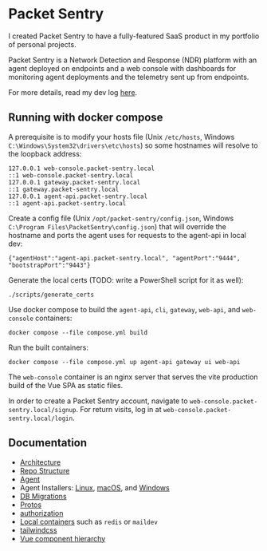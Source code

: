 # Packet Sentry

I created Packet Sentry to have a fully-featured SaaS product in my portfolio of personal projects.

Packet Sentry is a Network Detection and Response (NDR) platform with an agent deployed on endpoints and a web console with dashboards for monitoring agent deployments and the telemetry sent up from endpoints.

For more details, read my dev log [here](https://danielhoward-dev.netlify.app/).

## Running with docker compose

A prerequisite is to modify your hosts file (Unix `/etc/hosts`, Windows `C:\Windows\System32\drivers\etc\hosts`) so some hostnames will resolve to the loopback address:

```
127.0.0.1 web-console.packet-sentry.local
::1 web-console.packet-sentry.local
127.0.0.1 gateway.packet-sentry.local
::1 gateway.packet-sentry.local
127.0.0.1 agent-api.packet-sentry.local
::1 agent-api.packet-sentry.local
```

Create a config file (Unix `/opt/packet-sentry/config.json`, Windows `C:\Program Files\PacketSentry\config.json`) that will override the hostname and ports the agent uses for requests to the agent-api in local dev:

```
{"agentHost":"agent-api.packet-sentry.local", "agentPort":"9444", "bootstrapPort":"9443"}
```

Generate the local certs (TODO: write a PowerShell script for it as well):

```
./scripts/generate_certs
```

Use docker compose to build the `agent-api`, `cli`, `gateway`, `web-api`, and `web-console` containers:

```
docker compose --file compose.yml build
```

Run the built containers:

```
docker compose --file compose.yml up agent-api gateway ui web-api
```

The `web-console` container is an nginx server that serves the vite production build of the Vue SPA as static files.

In order to create a Packet Sentry account, navigate to `web-console.packet-sentry.local/signup`. For return visits, log in at `web-console.packet-sentry.local/login`.

## Documentation

- [Architecture](./docs/architecture.md)
- [Repo Structure](./docs/repo_structure.md)
- [Agent](./docs/agent.md)
- Agent Installers: [Linux](./docs/agent_installer_linux.md), [macOS](./docs/agent_installer_macos.md), and [Windows](./docs/agent_installer_windows)
- [DB Migrations](./docs/db_migrations.md)
- [Protos](./docs/protos.md)
- [authorization](./docs/authorization.md)
- [Local containers](./docs/local_containers.md) such as `redis` or `maildev`
- [tailwindcss](./docs/tailwindcss.md)
- [Vue component hierarchy](./docs/vue_component_hierarchy.md)
